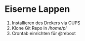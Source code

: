 # Eiserne Lappen

1. Installieren des Drckers via CUPS
2. Klone Git Repo in */home/pi*
3. Crontab einrichten für @reboot
